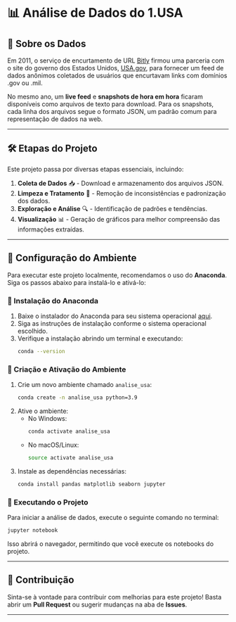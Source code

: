 # 📊 Análise de Dados do 1.USA

## 📌 Sobre os Dados
Em 2011, o serviço de encurtamento de URL [Bitly](https://bitly.com) firmou uma parceria com o site do governo dos Estados Unidos, [USA.gov](https://www.usa.gov), para fornecer um feed de dados anônimos coletados de usuários que encurtavam links com domínios .gov ou .mil.

No mesmo ano, um **live feed** e **snapshots de hora em hora** ficaram disponíveis como arquivos de texto para download. Para os snapshots, cada linha dos arquivos segue o formato JSON, um padrão comum para representação de dados na web.

---

## 🛠 Etapas do Projeto
Este projeto passa por diversas etapas essenciais, incluindo:

1. **Coleta de Dados** 📥 - Download e armazenamento dos arquivos JSON.
2. **Limpeza e Tratamento** 🧼 - Remoção de inconsistências e padronização dos dados.
3. **Exploração e Análise** 🔍 - Identificação de padrões e tendências.
4. **Visualização** 📊 - Geração de gráficos para melhor compreensão das informações extraídas.

---

## 🚀 Configuração do Ambiente
Para executar este projeto localmente, recomendamos o uso do **Anaconda**. Siga os passos abaixo para instalá-lo e ativá-lo:

### 🔹 Instalação do Anaconda
1. Baixe o instalador do Anaconda para seu sistema operacional [aqui](https://www.anaconda.com/products/distribution).
2. Siga as instruções de instalação conforme o sistema operacional escolhido.
3. Verifique a instalação abrindo um terminal e executando:
   ```sh
   conda --version
   ```

### 🔹 Criação e Ativação do Ambiente
1. Crie um novo ambiente chamado `analise_usa`:
   ```sh
   conda create -n analise_usa python=3.9
   ```
2. Ative o ambiente:
   - No Windows:
     ```sh
     conda activate analise_usa
     ```
   - No macOS/Linux:
     ```sh
     source activate analise_usa
     ```
3. Instale as dependências necessárias:
   ```sh
   conda install pandas matplotlib seaborn jupyter
   ```

### 🔹 Executando o Projeto
Para iniciar a análise de dados, execute o seguinte comando no terminal:
```sh
jupyter notebook
```
Isso abrirá o navegador, permitindo que você execute os notebooks do projeto.

---

## 📢 Contribuição
Sinta-se à vontade para contribuir com melhorias para este projeto! Basta abrir um **Pull Request** ou sugerir mudanças na aba de **Issues**.

---
